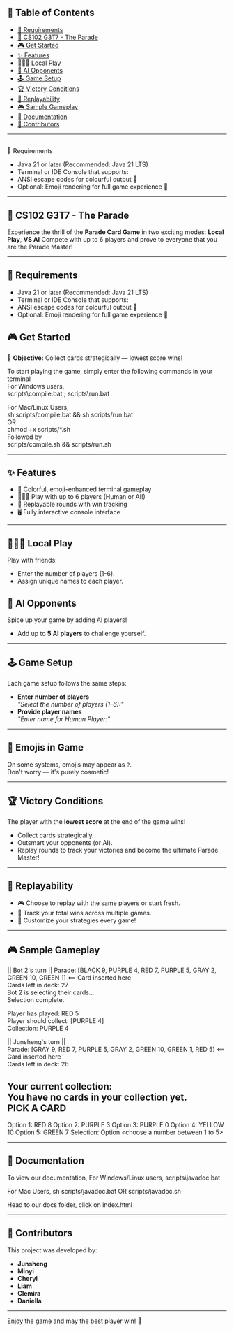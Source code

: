 ## 📑 Table of Contents
- [🧩 Requirements](#-requirements)
- [🎉 CS102 G3T7 - The Parade](#-cs102-g3t7---the-parade)
- [🎮 Get Started](#-get-started)
- [✨ Features](#-features)
- [🧑‍🤝‍🧑 Local Play](#-local-play)
- [🤖 AI Opponents](#-ai-opponents)
- [🕹 Game Setup](#-game-setup)
- [🏆 Victory Conditions](#-victory-conditions)
- [🔄 Replayability](#-replayability)
- [🎮 Sample Gameplay](#-sample-gameplay)
- [📖 Documentation](#-documentation)
- [👥 Contributors](#-contributors)

---

##
🧩 Requirements
- Java 21 or later (Recommended: Java 21 LTS)
- Terminal or IDE Console that supports:
- ANSI escape codes for colourful output 🌈
- Optional: Emoji rendering for full game experience 🎉

---

## 🎉 CS102 G3T7 - The Parade 
Experience the thrill of the **Parade Card Game** in two exciting modes: **Local Play**, **VS AI**
Compete with up to 6 players and prove to everyone that you are the Parade Master!

---

## 🧩 Requirements
- Java 21 or later (Recommended: Java 21 LTS)
- Terminal or IDE Console that supports:
- ANSI escape codes for colourful output 🌈
- Optional: Emoji rendering for full game experience 🎉

## 🎮 Get Started
🚩 **Objective:** Collect cards strategically — lowest score wins!

To start playing the game, simply enter the following commands in your terminal  
For Windows users,  
scripts\compile.bat ; scripts\run.bat  

For Mac/Linux Users,  
sh scripts/compile.bat && sh scripts/run.bat  
OR  
chmod +x scripts/*.sh  
Followed by  
scripts/compile.sh && scripts/run.sh

--- 

## ✨ Features

- 🎨 Colorful, emoji-enhanced terminal gameplay
- 🧑‍🤝‍🧑 Play with up to 6 players (Human or AI!)
- 🔄 Replayable rounds with win tracking
- 🖥️ Fully interactive console interface

---

## 🧑‍🤝‍🧑 Local Play
Play with friends:
- Enter the number of players (1-6).
- Assign unique names to each player.

## 🤖 AI Opponents
Spice up your game by adding AI players!
- Add up to **5 AI players** to challenge yourself.

---

## 🕹 Game Setup
Each game setup follows the same steps:
- **Enter number of players**  
  _"Select the number of players (1–6):"_
- **Provide player names**  
  _"Enter name for Human Player:"_

--- 

## 🎨 Emojis in Game
On some systems, emojis may appear as `?`.  
Don't worry — it's purely cosmetic!

---

## 🏆 Victory Conditions

The player with the **lowest score** at the end of the game wins! 
- Collect cards strategically.
- Outsmart your opponents (or AI).
- Replay rounds to track your victories and become the ultimate Parade Master!

---

## 🔄 Replayability

- 🎮 Choose to replay with the same players or start fresh.
- 🏅 Track your total wins across multiple games.
- 🌈 Customize your strategies every game!

---

## 🎮 Sample Gameplay
||  Bot 2's turn  ||
Parade: [BLACK 9, PURPLE 4, RED 7, PURPLE 5, GRAY 2, GREEN 10, GREEN 1] <== Card inserted here  
Cards left in deck: 27  
Bot 2 is selecting their cards...  
Selection complete.  
  
Player has played: RED 5  
Player should collect: [PURPLE 4]  
Collection: PURPLE 4  
  
||  Junsheng's turn  ||  
Parade: [GRAY 9, RED 7, PURPLE 5, GRAY 2, GREEN 10, GREEN 1, RED 5] <== Card inserted here  
Cards left in deck: 26  
  
Your current collection:  
You have no cards in your collection yet.  
PICK A CARD  
-----------
Option 1: RED 8
Option 2: PURPLE 3
Option 3: PURPLE 0
Option 4: YELLOW 10
Option 5: GREEN 7
Selection: Option <choose a number between 1 to 5>

---

## 📖 Documentation 
To view our documentation,
For Windows/Linux users,
scripts\javadoc.bat

For Mac Users,
sh scripts/javadoc.bat
OR
scripts/javadoc.sh

Head to our docs folder, click on index.html

---

## 👥 Contributors
This project was developed by:
- **Junsheng**
- **Minyi**
- **Cheryl**
- **Liam**
- **Clemira**
- **Daniella**

---
Enjoy the game and may the best player win! 🎉

